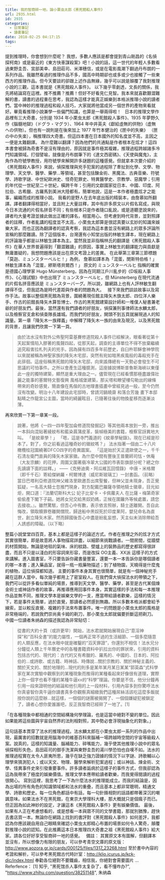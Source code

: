 ```yaml
---
title: 我的智商碎一地，論小栗虫太郎《黑死館殺人事件》
url: 2935.html
id: 2935
categories:
  - 日常筆記
  - 讀書筆記
date: 2018-02-25 04:17:15
tags:
---
```


提到推理時，你會想到什麼呢？ 我想，多數人應該是都會提到青山剛昌的《名偵探柯南》或是最近的《東方快車謀殺案》吧！小說的話，這一世代的年輕人多數看過東野圭吾、宮部美幸、島田莊司、米澤穗信，或是在電影風潮下翻過丹布朗的一系列作品。我雖然看過的推理作品不多，國高中時期卻也或多或少也接觸了一些東西方的推理作品。但今天要談的卻跟上述作品無緣，幾乎可以說是顛覆了我對推理小說的三觀，這本書就是《黑死館殺人事件》。 以下幾乎零劇透，文長的關係，我先將結論寫在這裡。推不推薦？推薦！但好不好看見仁見智。我本來就喜歡艱澀難解的書，讀書的過程重在思考，我認為這樣才能真正娛樂到本格派推理小說的讀者們。當中神妙的推理過程和殺人技巧，大家就將他當成另一個世界的產物來看就好。畢竟看推理小說兼學一些偏門知識，也算是一舉兩得啦！   日本的推理文學作品裡有三大奇書，分別是 1934 年小栗虫太郎《黑死館殺人事件》、1935 年夢野久作《腦髓地獄》（ドグラ・マグラ）、1964 年中井英夫《獻給虛無的供物》（虚無への供物）。但也有一說則是在後來加上 1977 年竹本健治的《匣中的失樂》 （匣の中の失楽），稱推理四大奇書。但這四本書在日本國外的知名度並不高，主因之一便是太難翻譯。 為什麼難以翻譯？因為他們的共通點是作者根本在炫才！這四本書會被歸為奇書不是沒有理由的，原因就是事件極其複雜，推理過程跨越諸多冷門知識領域。打個譬喻，就像是丹布朗筆下的《達文西密碼》、《天使與魔鬼》，主角作為符號學教授，用符號學來解開許多謎題的這種感覺。但就拿本次要介紹的《黑死館殺人事件》來說，偵探推理與兇手犯案的過程除了牽扯到化學、文學、物理學、天文學、醫學、藥學...等領域，甚至包括鍊金術、黑魔法、古典音樂、符號學、詩歌字謎、中世紀歐洲史、怪奇犯罪史、特異醫學史、宗教學、惡魔學；引用的年代從一世紀至二十世紀，橫跨千年；引用的文獻國家從日本、中國、印度、阿拉伯、古希臘、古羅馬到美洲大陸都有。簡單地說，這是一本作者極盡炫才之能事，編織而成的推理小說。 我看的是野人在去年底出版的精裝本，由詹慕如所翻譯。譯者翻譯得相當好，並且附上大量註釋，其中有許多原文以片假名寫成，與現今日本流通的片假名拼音不同；有些根本只是作者隨口亂說，或是道聽塗說來的，譯者均大量考證並據此做出正確的譯名，相當用心。但考慮到時代背景，並對照譯者的註釋，作者亂講的程度並不太高，小栗虫太郎算是很認真要以玄妙的知識來娛樂大家。而也正因為翻譯者的認真考察，我認為這本書並沒有網路上的眾多評論所宣稱的那麼難讀。除了這個版本，台灣還有小知堂出版的林敏生譯本，現在網路上的評論幾乎都是以林敏生譯本為主。當然我並非指稱林氏的翻譯是《黑死館殺人事件》在華人世界普遍得到「艱澀難讀」的原因，事實上林敏生的翻譯能力與貢獻是無庸置疑的，我想問題應該是出在原文考證上的差異。 在此舉第三章第三節標題「莫迦、ミュンスターベルヒ！」為例， 詹慕如譯本為「混蛋，閔斯特伯格！」 林敏生譯本為「混蛋，繆斯塔貝爾西！」 原文的 ミュンスターベルヒ 指稱的確實是德國心理學家 Hugo Münsterberg，因為在同期江戶川亂步的《D坂殺人事件》、《心理試驗》中也出現了 ミュンスターベルヒ，但 Münsterberg 在現代流通的片假名拼音應該是 ミュンスターバーグ。所以說，雖網路上也有人評林敏生翻譯得不佳，但我認為是時代差距與作者的問題為大。   接下來我們談談故事以及寫作手法。故事以整個黑死館為背景，圍繞著現任館主降矢木旗太郎、四位洋人樂手、作古的前館長降矢木算哲博士、作古的黑死館建築設計師和一堆僕人秘書兼老爺的好朋友們。最後，當然還有我們讀者的好朋友，偵探兼刑事律師法水麟太郎，以及檢察官支倉和偵查隊長雄城。而我們的好朋友，開頭不到五頁就展現過人的知識量。第一章「降矢木一族釋義」中解釋了降矢木一族的由來及現況，以及黑死館的背景，且讓我們欣賞一下第一頁。

> 由於法水沒有對外公佈聖阿雷基賽修道院殺人事件已經解決，眼看著從第十天起案情陷入膠著的風聲四起，從那天起，調查的主導單位不得不放棄繼續追究殺害拉札列夫的兇手。因為擁有四百多年前歷史，自臼杵耶穌會神學院 以來就被稱為神聖家族的降矢木宅邸，突然有宛如暗黑疾風般的毒殺兇手在此徘徊。這座俗稱黑死館的降矢木宅邸，向來謠傳總有一天勢必會發生不可思議的可怕事件。之所以會產生這種臆測，這座據說博斯普魯斯海峽以東僅此一座的獨特建築，顯然是重大理由之一。儘管現在已經看慣那極盡雄偉壯麗之能事的塞爾特文藝復興 風格城堡建築，那尖塔和瞭望樓勾勒出的線條帶來的奇妙感覺，簡直像在馬偕的古地理書插畫中曾經見過一般，至今仍然沒有改變。明治十八年建設此宅邸時，曾請河鍋曉齋 和落合芳幾 畫下本邸點睛之作龍宮公主圖，當時的綺麗眩目，已隨著往後的物換星移而逐漸淡薄。

再來欣賞一下第一章某一段。

> 說著，他將《一四一四年聖加侖修道院發掘記》等其他兩本放到一旁，推出一本斜向混貼著綾紋布和藍染菖蒲皮革，裝幀極美的書籍，檢察官訝異地大叫。 「是紋章學！」 「嗯，這是寺門義道的《紋章學秘錄》。現在已經是珍本了。對了，你之前看過這種奇妙的徽紋嗎？」 法水指著一個由二十八片橄欖桂冠圍繞著DFCO四字的奇異圖案。 「這是始於天正遣歐使之一，千千石清左衛門直員的降矢木家家徽。為什麼中間有豐後王普蘭師司怙・休庵（大友宗麟）的花押，周圍又圍著翡冷翠大公國的市表彰旗部分呢？總之你先讀讀下面的註釋。」 ――《克勞迪奧・阿瓜維瓦回憶錄》 中唐・米格爾（即千千石）寄給傑納羅・柯爾博達（威尼斯玻璃工）一封書函。（前略）當日巴塔利亞修道院神父維洛里歐邀吾出席聖餐，但神父並未現身，吾正覺狐疑，一名高大騎士忽推門現身，對方配戴巴羅薩寺領地騎士徽章，目光如炬，開口道：『法蘭切斯科大公 妃子比安卡・卡佩蘿夫人 在比薩・梅第奇家偷偷產下閣下子嗣。她將女兒交給黑奴奶媽，正候在圍籬外等候處置，請您去接收。』。雖然驚駭，但吾心中有數，表示依言照辦，騎士遂離開。吾自此悔改，領取贖罪卷離開僧院，歸途船中黑奴死於印度果阿，嬰兒命名為直世，創立降矢木家。然而歸國後吾心中盡是紛亂妄想，天主似未消除帶給吾人誘惑的障礙。（以下略）

整篇小說堂堂四百頁，基本上都是這樣子的論述方式。作者在推理之外的炫才方式其實很簡單，即是故意將人事物描寫詳盡，以細節來挑戰讀者。一間房間，從牆壁的材質開始，無論是地毯的氣味、床的紋路、壁爐上的裝飾品的歷史都寫得很詳盡，而且不只是以淺白的形容詞來形容，而是改採 OO主義、XX派 這樣子的方式來講解。進入圖書室，不只要告訴你藏書量豐富，還要一本一本告訴你是哪個讀者的哪一本書；進入藥品室，就得一瓶一瓶藥物描述；到了植物園，天曉得是什麼鬼的植物，這位偵探都知道。 主要的事件本身其實也很簡單，就是有一個神秘兇手藏在這群人當中，每次幾乎都用上了密室殺人。在我們偉大偵探法水的帶領之下，我們可以從許多看似單純的場景，推導到天文學、醫學、藥學，甚至是古代某個煉金術士或神話作者的故事，再推導應用回事件本身。其實這樣的手法和每一本推理作品並無不同，推理文學本是娛樂文學的一支，應當帶給讀者歡樂，這樣的情況下，若是事件太簡單，過於直覺，那讀者必然感到無趣。所以多數本格派都會給予線索，並以較反直覺、複雜的手法來布置事件。唯一的問題是小栗虫太郎的風格是非常極端的，若說我們崇尚奥卡姆的剃刀，那小栗虫太郎就偏要折斷這把剃刀。 中國一位讀者朱纳森的描述我認為非常貼切：

> 從書的大約十頁（或許更早）開始，法水君就開始展現自己“意淫神探”和“百科全書”的能力屬性，一個再正常不過的生活細節、一個多麼隨意的人類反應，在法水眼中就是確鑿的“滔天罪證”，你還別不相信！法水兄分分鐘從人類上千年曆史中的各種書籍資料中扒拉出你的罪狀來，引用的資料包括古代的、現代的：古代的又有希臘的、羅馬的、中國的、日本的、阿拉伯的…或詩歌、或古籍、時神話、時傳說…關於宗教的、關於神秘主義的、關於天文的、關於地理的…現代的則多是某年某月某日某某“郭英森”式科學家在某次實驗中觀察到的某種現象而推得的某種看起來好像很有道理，實際上你一個字也看不懂的某種牛逼xx的“科學”理論。你要是不信，他分分鐘再引用一段來證明他的結論和他引用的上一段材料，引用內容多到你驚呼法水你真睿智你真牛逼你讀書真多你觀察真細緻我們這種屌絲活該吃這麼多飯就按你說的這麼辦…就這樣，一個個的謎團被揭開了、一個個嫌疑犯被鎖定了，讀者心想你愛誰誰吧，反正我智商已經碎了一地了。\[1\]

「在各種現象中都相通的空間結構幾何學理論，也是這當中絕對不變的單位。因此如果能將這些圖與宇宙自然界的法則相對照，其中勢必會浮現抽象化的對象。」

這句話基本貫穿了法水的推理過程。法水麟太郎在小栗虫太郎一系列的作品中出現，最厲害的招數就是用腦海中的維基百科來腦補一場跨越時空間的宇宙等級殺人案。說真的，這樣的知識量、腦補能力、碎嘴能力，幾乎使其他推理小說中的眾名偵探相形失色，島田莊司的御手洗潔與東野圭吾的湯川學恐怕也自嘆不如。法水的推理過程實在太令人匪夷所思，幾乎在缺乏強力證據的情況下以字謎、詩歌輔以心理學來猜測犯人；或以天文、物理、醫學來解析犯案過程；或以神話、煉金術、文學、怪異事件史來引發重要事件。許多讀者詬病於這樣子的事件方式，但我卻認為這為我帶來了極度的娛樂價值。推理文學本應帶給讀者歡樂，而我覺得閱讀的過程很開心。 寫到這裡，我思考了一下為什麼法水的推理能成立。而我的結論是，因為出場的所有角色的知識領域都和法水的重疊，而且基本上都非常聰明，精通文學、詩歌和歷史。每一位角色都話中有話，每一句針鋒相對的話語都帶著深沉的嘲諷意味。如果法水不在黑死館，在東京大學理科大樓，那大概就只是個瘋子而已。但正因為如此神妙的設定，才讓這本《黑死館殺人事件》更有娛樂價值。 最後，如果有人正在考慮想看的，或是想看一本與眾不同的文學書籍，那就別猶豫，趕快去書店買一本。無論你在網路上找到的書評對《黑死館殺人事件》如何差評，我都認為你應該親自用自己眼睛來確認小栗虫太郎精心布置的場景如何令人驚奇，顛覆對推理小說的認知。在此推薦這本日本推理四大奇書之祖《黑死館殺人事件》給大家。請各位好好享受智商碎一地的感覺。   備註： 其實原文本有圖解，但翻譯本並沒有，所以想像力有限的朋友，可以參考青空文庫的原文版：http://www.aozora.gr.jp/cards/000125/files/1317_23268.html 至於書中內容的考證和解析，可以參考黑死館古代時計室：http://klio.icurus.jp/kck-dic/index.html 奉勸各位絕對不要鐵齒，相信我，你絕對會需要圖片 ...   Referfence： \[1\] 知乎, "黑死馆杀人事件太复杂了，看不懂咋办?", "https://www.zhihu.com/question/38251148", 朱纳森
